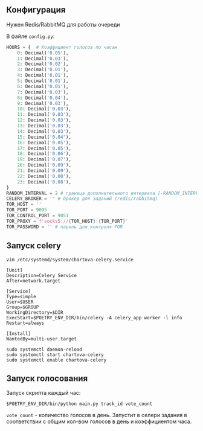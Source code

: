 ## Конфигурация
Нужен Redis/RabbitMQ для работы очереди

В файле `config.py`:

```python
HOURS = {  # Коэффициент голосов по часам
    0: Decimal('0.05'),
    1: Decimal('0.03'),
    2: Decimal('0.02'),
    3: Decimal('0.01'),
    4: Decimal('0.01'),
    5: Decimal('0.01'),
    6: Decimal('0.01'),
    7: Decimal('0.03'),
    8: Decimal('0.04'),
    9: Decimal('0.03'),
    10: Decimal('0.03'),
    11: Decimal('0.03'),
    12: Decimal('0.03'),
    13: Decimal('0.03'),
    14: Decimal('0.03'),
    15: Decimal('0.04'),
    16: Decimal('0.05'),
    17: Decimal('0.05'),
    18: Decimal('0.06'),
    19: Decimal('0.07'),
    20: Decimal('0.09'),
    21: Decimal('0.09'),
    22: Decimal('0.08'),
    23: Decimal('0.08'),
}
RANDOM_INTERVAL = 2 # граница дополнительного интервала [-RANDOM_INTERVAL, RANDOM_INTERVAL]
CELERY_BROKER = '' # брокер для заданий (redis/rabbitmq)
TOR_HOST = ''
TOR_PORT = 9095
TOR_CONTROL_PORT = 9051
TOR_PROXY = f'socks5://{TOR_HOST}:{TOR_PORT}'
TOR_PASSWORD = '' # пароль для контроля TOR
```

## Запуск celery

```shell
vim /etc/systemd/system/chartova-celery.service
```

```shell
[Unit]
Description=Celery Service
After=network.target

[Service]
Type=simple
User=$USER
Group=$GROUP
WorkingDirectory=$DIR
ExecStart=$POETRY_ENV_DIR/bin/celery -A celery_app worker -l info
Restart=always

[Install]
WantedBy=multi-user.target
```

```shell
sudo systemctl daemon-reload
sudo systemctl start chartova-celery
sudo systemctl enable chartova-celery
```


## Запуск голосования

Запуск скрипта каждый час:
```shell
$POETRY_ENV_DIR/bin/python main.py track_id vote_count
```
`vote_count` - количество голосов в день.
Запустит в селери задания в соответствии с общим кол-вом голосов в день и коэффициентом часа. 
